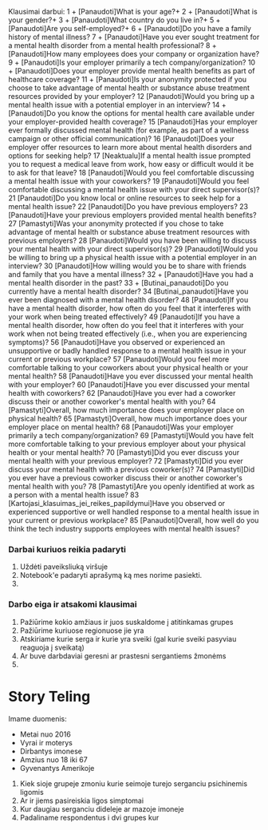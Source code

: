 Klausimai darbui:
1 + [Panaudoti]What is your age?+
2 + [Panaudoti]What is your gender?+
3 + [Panaudoti]What country do you live in?+
5 + [Panaudoti]Are you self-employed?+
6 + [Panaudoti]Do you have a family history of mental illness?
7 + [Panaudoti]Have you ever sought treatment for a mental health disorder from a mental health professional?
8 + [Panaudoti]How many employees does your company or organization have?
9 + [Panaudoti]Is your employer primarily a tech company/organization?
10 + [Panaudoti]Does your employer provide mental health benefits as part of healthcare coverage?
11 + [Panaudoti]Is your anonymity protected if you choose to take advantage of mental health or substance abuse treatment resources provided by your employer?
12 [Panaudoti]Would you bring up a mental health issue with a potential employer in an interview?
14 + [Panaudoti]Do you know the options for mental health care available under your employer-provided health coverage?
15 [Panaudoti]Has your employer ever formally discussed mental health (for example, as part of a wellness campaign or other official communication)?
16 [Panaudoti]Does your employer offer resources to learn more about mental health disorders and options for seeking help?
17 [Neaktualu]If a mental health issue prompted you to request a medical leave from work, how easy or difficult would it be to ask for that leave?
18 [Panaudoti]Would you feel comfortable discussing a mental health issue with your coworkers?
19 [Panaudoti]Would you feel comfortable discussing a mental health issue with your direct supervisor(s)?
21 [Panaudoti]Do you know local or online resources to seek help for a mental health issue?
22 [Panaudoti]Do you have previous employers?
23 [Panaudoti]Have your previous employers provided mental health benefits?
27 [Pamastyti]Was your anonymity protected if you chose to take advantage of mental health or substance abuse treatment resources with previous employers?
28 [Panaudoti]Would you have been willing to discuss your mental health with your direct supervisor(s)?
29 [Panaudoti]Would you be willing to bring up a physical health issue with a potential employer in an interview?
30 [Panaudoti]How willing would you be to share with friends and family that you have a mental illness?
32 + [Panaudoti]Have you had a mental health disorder in the past?
33 + [Butinai_panaudoti]Do you currently have a mental health disorder?
34 [Butinai_panaudoti]Have you ever been diagnosed with a mental health disorder?
48 [Panaudoti]If you have a mental health disorder, how often do you feel that it interferes with your work when being treated effectively?
49 [Panaudoti]If you have a mental health disorder, how often do you feel that it interferes with your work when not being treated effectively (i.e., when you are experiencing symptoms)?
56	[Panaudoti]Have you observed or experienced an unsupportive or badly handled response to a mental health issue in your current or previous workplace?
57	[Panaudoti]Would you feel more comfortable talking to your coworkers about your physical health or your mental health?
58	[Panaudoti]Have you ever discussed your mental health with your employer?
60	[Panaudoti]Have you ever discussed your mental health with coworkers?
62	[Panaudoti]Have you ever had a coworker discuss their or another coworker's mental health with you?
64	[Pamastyti]Overall, how much importance does your employer place on physical health?
65	[Pamastyti]Overall, how much importance does your employer place on mental health?
68	[Panaudoti]Was your employer primarily a tech company/organization?
69	[Pamastyti]Would you have felt more comfortable talking to your previous employer about your physical health or your mental health?
70	[Pamastyti]Did you ever discuss your mental health with your previous employer?
72	[Pamastyti]Did you ever discuss your mental health with a previous coworker(s)?
74	[Pamastyti]Did you ever have a previous coworker discuss their or another coworker's mental health with you?
78	[Pamastyti]Are you openly identified at work as a person with a mental health issue?
83	[Kartojasi_klasuimas_jei_reikes_papildymui]Have you observed or experienced supportive or well handled response to a mental health issue in your current or previous workplace?
85	[Panaudoti]Overall, how well do you think the tech industry supports employees with mental health issues?


### **Darbai kuriuos reikia padaryti**
1. Uždėti paveiksliuką viršuje 
2. Notebook'e padaryti aprašymą ką mes norime pasiekti. 
3. 


### **Darbo eiga ir atsakomi klausimai**
1. Pažiūrime kokio amžiaus ir juos suskaldome į atitinkamas grupes 
2. Pažiūrime kuriuose regionuose jie yra 
3. Atskiriame kurie serga ir kurie yra sveiki (gal kurie sveiki pasyviau reaguoja į sveikatą)
4. Ar buve darbdaviai geresni ar prastesni sergantiems žmonėms 
5. 



# Story Teling 

Imame duomenis:
- Metai nuo 2016
- Vyrai ir moterys 
- Dirbantys imonese 
- Amzius nuo 18 iki 67 
- Gyvenantys Amerikoje 
1. Kiek sioje grupeje zmoniu kurie seimoje turejo serganciu psichinemis ligomis 
2. Ar ir jiems pasireiskia ligos simptomai 
3. Kur daugiau serganciu dideleje ar mazoje imoneje 
4. Padaliname respondentus i dvi grupes kur
